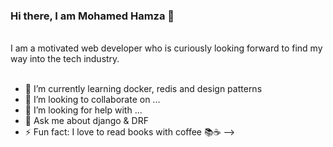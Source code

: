 ### Hi there, I am Mohamed Hamza  👋
<br />
I am a motivated web developer who is curiously looking forward to find my way into the tech industry.
<br />
<br />

- 🌱 I’m currently learning docker, redis and design patterns
- 👯 I’m looking to collaborate on ...
- 🤔 I’m looking for help with ...
- 💬 Ask me about django & DRF
- ⚡ Fun fact: I love to read books with coffee 📚☕
-->
